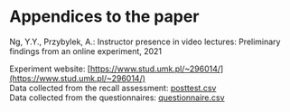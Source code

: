 # Appendices to the paper
Ng, Y.Y., Przybylek, A.: Instructor presence in video lectures: Preliminary findings from an online experiment, 2021

Experiment website: [https://www.stud.umk.pl/~296014/](https://www.stud.umk.pl/~296014/)  
Data collected from the recall assessment: [posttest.csv](posttest.csv)  
Data collected from the questionnaires: [questionnaire.csv](questionnaire.csv)  
